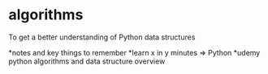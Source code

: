 # algorithms

To get a better understanding of Python data structures

*notes and key things to remember
*learn x in y minutes => Python
*udemy python algorithms and data structure overview
